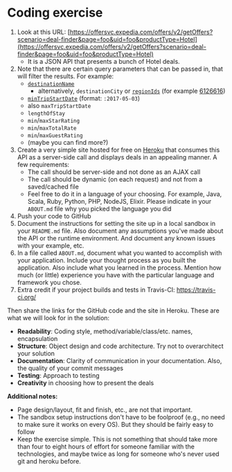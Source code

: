 Coding exercise
===============

1. Look at this URL: [https://offersvc.expedia.com/offers/v2/getOffers?scenario=deal-finder&page=foo&uid=foo&productType=Hotel](https://offersvc.expedia.com/offers/v2/getOffers?scenario=deal-finder&page=foo&uid=foo&productType=Hotel)
    * It is a JSON API that presents a bunch of Hotel deals.
2. Note that there are certain query parameters that can be passed in, that will filter the results.  For example:
    * [`destinationName`](https://offersvc.expedia.com/offers/v2/getOffers?scenario=deal-finder&page=foo&uid=foo&productType=Hotel&destinationName=New%20Orleans)
      - alternatively, `destinationCity` or [`regionIds`](https://offersvc.expedia.com/offers/v2/getOffers?scenario=deal-finder&page=foo&uid=foo&productType=Hotel&regionIds=6126616,6057480) (for example [6126616](https://www.expedia.com/Wadi-Rum-Hotels.d6126616.Travel-Guide-Hotels))
    * [`minTripStartDate`](https://offersvc.expedia.com/offers/v2/getOffers?scenario=deal-finder&page=foo&uid=foo&productType=Hotel&destinationCity=New%20Orleans&minTripStartDate=:2017-05-03) (format: `:2017-05-03`)
    * also `maxTripStartDate`
    * `lengthOfStay`
    * `min`/`maxStarRating`
    * `min`/`maxTotalRate`
    * `min`/`maxGuestRating`
    * (maybe you can find more?)
3. Create a very simple site hosted for free on [Heroku](https://www.heroku.com/) that consumes this API as a server-side call and displays deals in an appealing manner. A few requirements:
    * The call should be server-side and not done as an AJAX call
    * The call should be dynamic (on each request) and not from a saved/cached file
    * Feel free to do it in a language of your choosing. For example, Java, Scala, Ruby, Python, PHP, NodeJS, Elixir. Please indicate in your `ABOUT.md` file why you picked the language you did  
4. Push your code to GitHub
5. Document the instructions for setting the site up in a local sandbox in your `README.md` file. Also document any assumptions you've made about the API or the runtime environment. And document any known issues with your example, etc.
6. In a file called `ABOUT.md`, document what you wanted to accomplish with your application. Include your thought process as you built the application. Also include what you learned in the process. Mention how much (or little) experience you have with the particular language and framework you chose.
7. Extra credit if your project builds and tests in Travis-CI: https://travis-ci.org/

Then share the links for the GitHub code and the site in Heroku.  These are what we will look for in the solution:

* **Readability**: Coding style, method/variable/class/etc. names, encapsulation
* **Structure**: Object design and code architecture. Try not to overarchitect your solution
* **Documentation**: Clarity of communication in your documentation. Also, the quality of your commit messages
* **Testing**: Approach to testing
* **Creativity** in choosing how to present the deals

**Additional notes:**
* Page design/layout, fit and finish, etc., are not that important.
* The sandbox setup instructions don't have to be foolproof (e.g., no need to make sure it works on every OS).  But they should be fairly easy to follow
* Keep the exercise simple.  This is not something that should take more than four to eight hours of effort for someone familiar with the technologies, and maybe twice as long for someone who's never used git and heroku before.